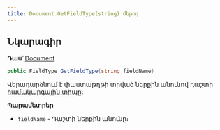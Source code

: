 ```yaml
---
title: Document.GetFieldType(string) մեթոդ
---
```


## Նկարագիր

**Դաս՝** [Document](../document.md)

```c#
public FieldType GetFieldType(string fieldName)
```

Վերադարձնում է փաստաթղթի տրված ներքին անունով դաշտի [համակարգային տիպը](../../types/system_types.md)։

**Պարամետրեր**

* `fieldName` - Դաշտի ներքին անունը։

